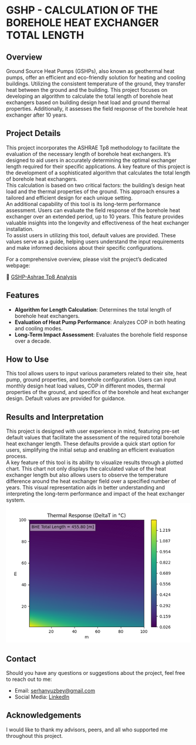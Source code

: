 <!DOCTYPE html>
<html>
<head>
  <meta charset="utf-8">
  <meta name="viewport" content="width=device-width, initial-scale=1.0">
  <link rel="stylesheet" href="https://stackedit.io/style.css" />
</head>
<body class="stackedit">
  <div class="stackedit__html"><h1 id="gshp---calculation-of-the-borehole-heat-exchanger-total-length">GSHP - CALCULATION OF THE BOREHOLE HEAT EXCHANGER TOTAL LENGTH</h1>
<h2 id="overview">Overview</h2>
<p>Ground Source Heat Pumps (GSHPs), also known as geothermal heat pumps, offer an efficient and eco-friendly solution for heating and cooling buildings. Utilizing the consistent temperature of the ground, they transfer heat between the ground and the building. This project focuses on developing an algorithm to calculate the total length of borehole heat exchangers based on building design heat load and ground thermal properties. Additionally, it assesses the field response of the borehole heat exchanger after 10 years.</p>
<h2 id="project-details">Project Details</h2>
<p>This project incorporates the ASHRAE Tp8 methodology to facilitate the evaluation of the necessary length of borehole heat exchangers. It’s designed to aid users in accurately determining the optimal exchanger length required for their specific applications. A key feature of this project is the development of a sophisticated algorithm that calculates the total length of borehole heat exchangers.<br>
This calculation is based on two critical factors: the building’s design heat load and the thermal properties of the ground. This approach ensures a tailored and efficient design for each unique setting.<br>
An additional capability of this tool is its long-term performance assessment. Users can evaluate the field response of the borehole heat exchanger over an extended period, up to 10 years. This feature provides valuable insights into the longevity and effectiveness of the heat exchanger installation.<br>
To assist users in utilizing this tool, default values are provided. These values serve as a guide, helping users understand the input requirements and make informed decisions about their specific configurations.</p>
<p>For a comprehensive overview,  please visit the project’s dedicated webpage:</p>
<p>🔗 <a href="https://serhanyuzbey.com/project_3">GSHP-Ashrae Tp8 Analysis</a></p>
<h2 id="features">Features</h2>
<ul>
<li><strong>Algorithm for Length Calculation</strong>: Determines the total length of borehole heat exchangers.</li>
<li><strong>Evaluation of Heat Pump Performance</strong>: Analyzes COP in both heating and cooling modes.</li>
<li><strong>Long-Term Impact Assessment</strong>: Evaluates the borehole field response over a decade.</li>
</ul>
<h2 id="how-to-use">How to Use</h2>
<p>This tool allows users to input various parameters related to their site, heat pump, ground properties, and borehole configuration. Users can input monthly design heat load values, COP in different modes, thermal properties of the ground, and specifics of the borehole and heat exchanger design. Default values are provided for guidance.</p>
<h2 id="results-and-interpretation">Results and Interpretation</h2>
<p>This project is designed with user experience in mind, featuring pre-set default values that facilitate the assessment of the required total borehole heat exchanger length. These defaults provide a quick start option for users, simplifying the initial setup and enabling an efficient evaluation process.<br>
A key feature of this tool is its ability to visualize results through a plotted chart. This chart not only displays the calculated value of the heat exchanger length but also allows users to observe the temperature difference around the heat exchanger field over a specified number of years. This visual representation aids in better understanding and interpreting the long-term performance and impact of the heat exchanger system.<br>
<img src="images/results.png" alt="Results"></p>
<h2 id="contact">Contact</h2>
<p>Should you have any questions or suggestions about the project, feel free to reach out to me:</p>
<ul>
<li>Email: <a href="mailto:serhanyuzbey@gmail.com">serhanyuzbey@gmail.com</a></li>
<li>Social Media: <a href="www.linkedin.com/in/serhanyuzbey">LinkedIn</a></li>
</ul>
<h2 id="acknowledgements">Acknowledgements</h2>
<p>I would like to thank my advisors, peers, and all who supported me throughout this project.</p>
</div>
</body>

</html>
